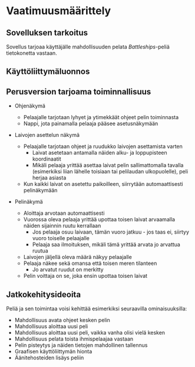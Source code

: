 # Vaatimuusmäärittely

## Sovelluksen tarkoitus
Sovellus tarjoaa käyttäjälle mahdollisuuden pelata _Battleships_-peliä tietokonetta vastaan. 

## Käyttöliittymäluonnos

## Perusversion tarjoama toiminnallisuus

* Ohjenäkymä
  - Pelaajalle tarjotaan lyhyet ja ytimekkäät ohjeet pelin toiminnasta 
  - Nappi, jota painamalla pelaaja pääsee asetusnäkymään
  
* Laivojen asettelun näkymä
  - Pelaajalle tarjotaan ohjeet ja ruudukko laivojen asettamista varten
    - Laivat asetetaan antamalla näiden alku- ja loppupisteen koordinaatit
    - Mikäli pelaaja yrittää asettaa laivat pelin sallimattomalla tavalla (esimerkiksi liian lähelle toisiaan 
    tai pelilaudan ulkopuolelle), peli herjaa asiasta
   - Kun kaikki laivat on asetettu paikoilleen, siirrytään automaattisesti pelinäkymään
 
* Pelinäkymä
  - Aloittaja arvotaan automaattisesti 
  - Vuorossa oleva pelaaja yrittää upottaa toisen laivat arvaamalla näiden sijainnin ruutu kerrallaan
    - Jos pelaaja osuu laivaan, tämän vuoro jatkuu - jos taas ei, siirtyy vuoro toiselle pelaajalle
    - Pelaaja saa ilmoituksen, mikäli tämä yrittää arvata jo arvattua ruutua
  - Laivojen jäljellä oleva määrä näkyy pelaajalle
  - Pelaaja näkee sekä omansa että toisen meren tilanteen
    - Jo arvatut ruudut on merkitty
  - Pelin voittaja on se, joka ensin upottaa toisen laivat

## Jatkokehitysideoita

Peliä ja sen toimintaa voisi kehittää esimerkiksi seuraavilla ominaisuuksilla: 

* Mahdollisuus avata ohjeet kesken pelin
* Mahdollisuus aloittaa uusi peli
* Mahdollisuus aloittaa uusi peli, vaikka vanha olisi vielä kesken
* Mahdollisuus pelata toista ihmispelaajaa vastaan
* Pelin pisteytys ja näiden tietojen mahdollinen tallennus 
* Graafisen käyttöliittymän hionta
* Äänitehosteiden lisäys peliin 
